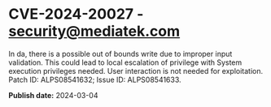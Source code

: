 # CVE-2024-20027 - security@mediatek.com

In da, there is a possible out of bounds write due to improper input validation. This could lead to local escalation of privilege with System execution privileges needed. User interaction is not needed for exploitation. Patch ID: ALPS08541632; Issue ID: ALPS08541633.

**Publish date:** 2024-03-04
